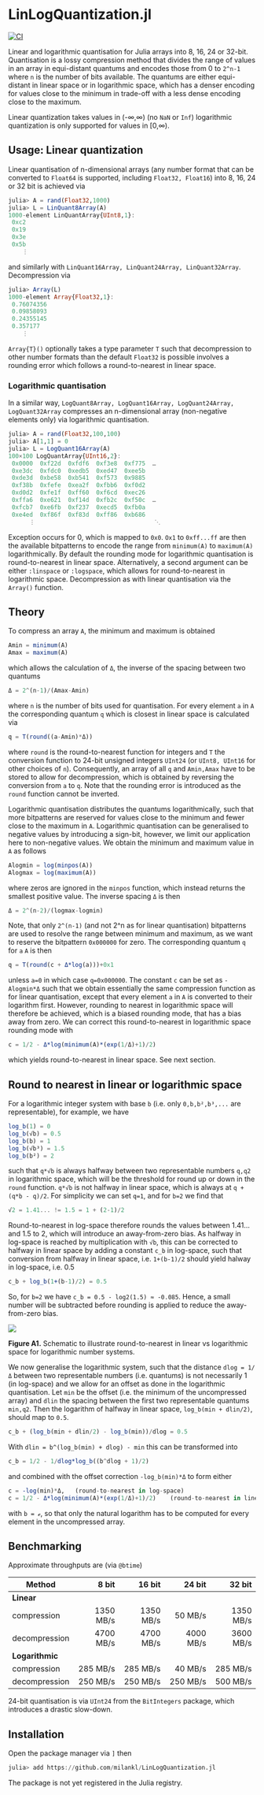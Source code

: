 # LinLogQuantization.jl
[![CI](https://github.com/milankl/LinLogQuantization.jl/actions/workflows/CI.yml/badge.svg)](https://github.com/milankl/LinLogQuantization.jl/actions/workflows/CI.yml)

Linear and logarithmic quantisation for Julia arrays into 8, 16, 24 or 32-bit.
Quantisation is a lossy compression method that divides the range of values in
an array in equi-distant quantums and encodes those from 0 to `2^n-1` where
`n` is the number of bits available. The quantums are either equi-distant in
linear space or in logarithmic space, which has a denser encoding for
values close to the minimum in trade-off with a less dense encoding close
to the maximum. 

Linear quantization takes values in (-∞,∞) (no `NaN` or `Inf`) logarithmic quantization
is only supported for values in [0,∞).

## Usage: Linear quantization

Linear quantisation of n-dimensional arrays (any number format that can be
converted to `Float64` is supported, including `Float32, Float16`)
into 8, 16, 24 or 32 bit is achieved via
```julia
julia> A = rand(Float32,1000)
julia> L = LinQuant8Array(A)
1000-element LinQuantArray{UInt8,1}:
 0xc2
 0x19
 0x3e
 0x5b
    ⋮
```
and similarly with `LinQuant16Array, LinQuant24Array, LinQuant32Array`.
Decompression via
```julia
julia> Array(L)
1000-element Array{Float32,1}:
 0.76074356
 0.09858093
 0.24355145
 0.357177
    ⋮
```
`Array{T}()` optionally takes a type parameter `T` such that decompression to
other number formats than the default `Float32` is possible involves a rounding
error which follows a round-to-nearest in linear space.

### Logarithmic quantisation

In a similar way, `LogQuant8Array, LogQuant16Array, LogQuant24Array, LogQuant32Array`
compresses an n-dimensional array (non-negative elements only) via logarithmic quantisation.
```julia
julia> A = rand(Float32,100,100)
julia> A[1,1] = 0
julia> L = LogQuant16Array(A)
100×100 LogQuantArray{UInt16,2}:
 0x0000  0xf22d  0xfdf6  0xf3e8  0xf775  …  
 0xe3dc  0xfdc0  0xedb5  0xed47  0xee5b     
 0xde3d  0xbe58  0xb541  0xf573  0x9885     
 0xf38b  0xfefe  0xea2f  0xfbb6  0xf0d2     
 0xd0d2  0xfe1f  0xff60  0xf6cd  0xec26        
 0xffa6  0xe621  0xf14d  0xfb2c  0xf50c  …  
 0xfcb7  0xe6fb  0xf237  0xecd5  0xfb0a     
 0xe4ed  0xf86f  0xf83d  0xff86  0xb686     
      ⋮                                  ⋱
```
Exception occurs for 0, which is mapped to `0x0`.
`Ox1` to `0xff...ff` are then the available bitpatterns to encode the range from `minimum(A)`
to `maximum(A)` logarithmically. By default the rounding mode for logarithmic quantisation
is round-to-nearest in linear space. Alternatively, a second argument can be either
`:linspace` or `:logspace`, which allows for round-to-nearest in logarithmic space.
Decompression as with linear quantisation via the `Array()` function.

## Theory

To compress an array `A`, the minimum and maximum is obtained
```julia
Amin = minimum(A)
Amax = maximum(A)
```
which allows the calculation of `Δ`, the inverse of the spacing between two
quantums
```julia
Δ = 2^(n-1)/(Amax-Amin)
```
where `n` is the number of bits used for quantisation. For every
element `a` in `A` the corresponding quantum `q` which is closest in linear space
is calculated via
```julia
q = T(round((a-Amin)*Δ))
```
where `round` is the round-to-nearest function for integers and `T` the conversion
function to 24-bit unsigned integers `UInt24` (or `UInt8, UInt16` for other choices
of `n`). Consequently, an array of all `q` and `Amin,Amax` have to be stored to
allow for decompression, which is obtained by reversing the conversion from `a`
to `q`. Note that the rounding error is introduced as the `round` function cannot
be inverted.

Logarithmic quantisation distributes the quantums logarithmically, such that
more bitpatterns are reserved for values close to the minimum and fewer close to
the maximum in `A`. Logarithmic quantisation can be generalised to negative values
by introducing a sign-bit, however, we limit our application here to non-negative
values. We obtain the minimum and maximum value in `A` as follows
```julia
Alogmin = log(minpos(A))
Alogmax = log(maximum(A))
```
where zeros are ignored in the `minpos` function, which instead returns the smallest
positive value. The inverse spacing `Δ` is then
```julia
Δ = 2^(n-2)/(logmax-logmin)
```
Note, that only `2^(n-1)` (and not 2^n as for linear quantisation) bitpatterns
are used to resolve the range between minimum and maximum, as we want to reserve
the bitpattern `0x000000` for zero. The corresponding quantum `q` for `a`
`A` is then
```julia
q = T(round(c + Δ*log(a)))+0x1
```
unless `a=0` in which case `q=0x000000`. The constant `c` can be set as `-Alogmin*Δ`
such that we obtain essentially the same compression function as for linear quantisation,
except that every element `a` in `A` is converted to their logarithm first. However,
rounding to nearest in logarithmic space will therefore be achieved, which is a
biased rounding mode, that has a bias away from zero. We can correct this
round-to-nearest in logarithmic space rounding mode with
```julia
c = 1/2 - Δ*log(minimum(A)*(exp(1/Δ)+1)/2)
```
which yields round-to-nearest in linear space. See next section.

## Round to nearest in linear or logarithmic space

For a logarithmic integer system with base `b` (i.e. only `0,b,b²,b³,...`
are representable), for example, we have
```julia
log_b(1) = 0
log_b(√b) = 0.5
log_b(b) = 1
log_b(√b³) = 1.5
log_b(b²) = 2
```
such that `q*√b` is always halfway between two representable numbers `q,q2` in
logarithmic space, which will be the threshold for round up or down in the `round`
function. `q*√b` is not halfway in linear space, which is always at
`q + (q*b - q)/2`. For simplicity we can set `q=1`, and for `b=2` we find that
```julia
√2 = 1.41... != 1.5 = 1 + (2-1)/2
```
Round-to-nearest in log-space therefore rounds the values between 1.41... and 1.5
to 2, which will introduce an away-from-zero bias. As halfway in log-space is reached
by multiplication with `√b`, this can be corrected to halfway in linear space
by adding a constant `c_b` in log-space, such that conversion from halfway in linear
space, i.e. `1+(b-1)/2` should yield halway in log-space, i.e. 0.5  
```julia
c_b + log_b(1+(b-1)/2) = 0.5
```
So, for `b=2` we have `c_b = 0.5 - log2(1.5) ≈ -0.085`. Hence, a small number will
be subtracted before rounding is applied to reduce the away-from-zero bias.

![](https://github.com/milankl/LinLogQuantization.jl/blob/main/figs/round_logquant.png)

**Figure A1.** Schematic to illustrate round-to-nearest in linear vs logarithmic
space for logarithmic number systems.

We now generalise the logarithmic system, such that the distance `dlog = 1/Δ` between
two representable numbers (i.e. quantums) is not necessarily 1 (in log-space) and
we allow for an offset as done in the logarithmic quantisation. Let `min` be the
offset (i.e. the minimum of the uncompressed array) and `dlin` the spacing between
the first two representable quantums `min,q2`. Then the logarithm of halfway in
linear space, `log_b(min + dlin/2)`, should map to `0.5`.
```julia
c_b + (log_b(min + dlin/2) - log_b(min))/dlog = 0.5
```
With `dlin = b^(log_b(min) + dlog) - min` this can be transformed into
```julia
c_b = 1/2 - 1/dlog*log_b((b^dlog + 1)/2)
```
and combined with the offset correction `-log_b(min)*Δ` to form either
```julia
c = -log(min)*Δ,   (round-to-nearest in log-space)
c = 1/2 - Δ*log(minimum(A)*(exp(1/Δ)+1)/2)    (round-to-nearest in linear-space)
```
with `b = ℯ`, so that only the natural logarithm has to be computed for every
element in the uncompressed array.

## Benchmarking

Approximate throughputs are (via `@btime`)

| Method           | 8 bit    | 16 bit    | 24 bit   |    32 bit|
| ---------------- | -------: | --------: | -------: | -------: |
| **Linear** |
| compression      | 1350 MB/s| 1350 MB/s | 50 MB/s  | 1350 MB/s|
| decompression    | 4700 MB/s| 4700 MB/s | 4000 MB/s| 3600 MB/s| 
| **Logarithmic**  |
| compression      |  285 MB/s|   285 MB/s|   40 MB/s|  285 MB/s|
| decompression    |  250 MB/s|   250 MB/s|  250 MB/s|  500 MB/s|

24-bit quantisation is via `UInt24` from the `BitIntegers` package,
which introduces a drastic slow-down.

## Installation

Open the package manager via `]` then
```julia
julia> add https://github.com/milankl/LinLogQuantization.jl
```
The package is not yet registered in the Julia registry.
